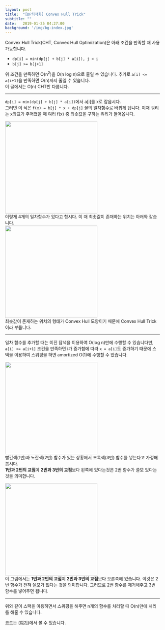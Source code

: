 ```yaml
---
layout: post
title:  "[DP최적화] Convex Hull Trick"
subtitle: ""
date:   2019-01-25 04:27:00
background: '/img/bg-index.jpg'
---
```


Convex Hull Trick(CHT, Convex Hull Optimization)은 아래 조건을 만족할 때 사용 가능합니다.
* `dp[i] = min(dp[j] + b[j] * a[i]), j < i`
* `b[j] >= b[j+1]`

위 조건을 만족하면 O(n<sup>2</sup>)을 O(n log n)으로 줄일 수 있습니다. 추가로 `a[i] <= a[i+1]`을 만족하면 O(n)까지 줄일 수 있습니다.<br>
이 글에서는 O(n) CHT만 다룹니다.

<hr>

`dp[i] = min(dp[j] + b[j] * a[i])`에서 a[i]를 x로 잡읍시다.<br>
그러면 이 식은 `f(x) = b[j] * x + dp[j]` 꼴의 일차함수로 바뀌게 됩니다. 이때 쿼리는 x좌표가 주어졌을 때 여러 f(x) 중 최솟값을 구하는 쿼리가 들어옵니다.<br>

<img src = "https://i.imgur.com/TqfVWDD.png" width = "300px"><br>
이렇게 4개의 일차함수가 있다고 합시다. 이 때 최솟값이 존재하는 위치는 아래와 같습니다.<br>
<img src = "https://i.imgur.com/M3lBSnU.png" width = "300px"><br>
최솟값이 존재하는 위치의 형태가 Convex Hull 모양이기 때문에 Convex Hull Trick이라 부릅니다.

<hr>

일차 함수를 추가할 때는 이진 탐색을 이용하여 O(log n)만에 수행할 수 있습니다만, `a[i] <= a[i+1]` 조건을 만족하면 i가 증가함에 따라 `x = a[i]`도 증가하기 때문에 스택을 이용하여 스위핑을 하면 amortized O(1)에 수행할 수 있습니다.

<img src = "https://i.imgur.com/vo9RYu1.png" width = "300px"><br>
빨간색(1번)과 노란색(2번) 함수가 있는 상황에서 초록색(3번) 함수를 넣는다고 가정해봅시다.<br>
<b>1번과 2번의 교점</b>이 <b>2번과 3번의 교점</b>보다 왼쪽에 있다는것은 2번 함수가 쓸모 있다는 것을 의미합니다.

<img src = "https://i.imgur.com/XC1IL35.png" width = "300px"><br>
이 그림에서는 <b>1번과 2번의 교점</b>이 <b>2번과 3번의 교점</b>보다 오른쪽에 있습니다. 이것은 2번 함수가 전혀 쓸모가 없다는 것을 의미합니다. 그러므로 2번 함수를 제거해주고 3번 함수를 넣어주면 됩니다.

<hr>

위와 같이 스택을 이용하면서 스위핑을 해주면 n개의 함수를 처리할 때 O(n)만에 처리를 해줄 수 있습니다.

코드는 (<a href = "https://github.com/justiceHui/AlgorithmImplement/blob/master/DP/LinearConvexHullTrick.cpp">여기</a>)에서 볼 수 있습니다.
